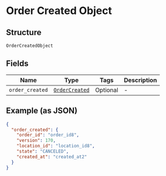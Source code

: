 
# Order Created Object

## Structure

`OrderCreatedObject`

## Fields

| Name | Type | Tags | Description |
|  --- | --- | --- | --- |
| `order_created` | [`OrderCreated`](/doc/models/order-created.md) | Optional | - |

## Example (as JSON)

```json
{
  "order_created": {
    "order_id": "order_id8",
    "version": 170,
    "location_id": "location_id8",
    "state": "CANCELED",
    "created_at": "created_at2"
  }
}
```

